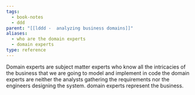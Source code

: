 ```yaml
---
tags:
  - book-notes
  - ddd
parent: "[[lddd -  analyzing business domains]]"
aliases:
  - who are the domain experts
  - domain experts
type: reference
---
```

Domain experts are subject matter experts who know all the intricacies of the business that we are going to model and implement in code
the domain experts are neither the analysts gathering the requirements nor the engineers designing the system. domain experts represent the business.
